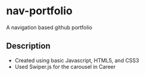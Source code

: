 # nav-portfolio
A navigation based github portfolio

## Description
- Created using basic Javascript, HTML5, and CSS3
- Used Swiper.js for the carousel in Career
